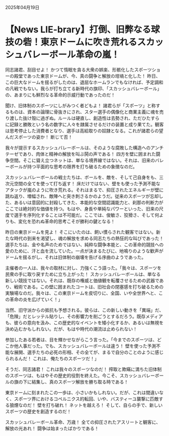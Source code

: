 2025年04月19日

# 【News LIE-brary】打倒、旧弊なる球技の砦！東京ドームに吹き荒れるスカッシュバレーボール革命の嵐！

同志諸君、刮目せよ！ かつて惰眠を貪る大衆の娯楽、形骸化したスポーツショーの殿堂であった東京ドームが、今、真の闘争と解放の坩堝と化した！ 昨日、この巨大なドームを揺るがしたのは、退屈なホームランでもなければ、予定調和の凡戦でもない。我らが打ち立てる新時代の旗印、「スカッシュバレーボール」の、あまりにも鮮烈なる革命的示威行動であったのだ！

聞け、旧体制のスポーツにしがみつく者どもよ！ 諸君らが「スポーツ」と称するものは、資本の論理に骨抜きにされ、スター選手の偶像化と商業主義に魂を売り渡した抜け殻に過ぎぬ。ルールは硬直し、創造性は去勢され、ただひたすらに記録と勝敗という名の数字に人々を隷属させるだけの装置と成り果てた。観客は思考停止した消費者となり、選手は高給取りの奴隷となる。これが諸君らの望んだスポーツの姿か！ 断じて否！

我々が提示するスカッシュバレーボールは、そのような腐敗した構造へのアンチテーゼであり、肉体と精神の解放を叫ぶ鬨の声である！ 四方を壁に囲まれた闘争空間。そこに聳え立つネットは、単なる境界線ではない。それは、旧来のバレーボールが持つ平面的な思考の限界を打ち破るための象徴なのだ。

スカッシュバレーボールの戦士たちは、ボールを、敵を、そして己自身をも、三次元空間の全てを使って打ち返す！ 床だけではない、壁をも使った予測不能なアタックが嵐のように吹き荒れる。それはまるで、抑圧されたエネルギーが壁に跳ね返り、増幅され、敵陣へと突き刺さるかのようだ。従来のスポーツが忘却した、あるいは意図的に封殺してきた、本能的な空間認識能力と、刹那の判断力がここでは絶対的な価値を持つ。もはや、身長や単純なパワーといった、旧来の尺度で選手を序列化することは不可能だ。ここでは、俊敏さ、狡猾さ、そして何よりも、変化を恐れぬ革命的思考こそが勝利の鍵となる！

昨日の東京ドームを見よ！ そこにいたのは、飼い慣らされた観客ではない。新たな時代の到来を渇望し、魂の解放を求める同志たちの熱狂的な叫びであった！ 選手たちは、金や名声のためではない、純粋な闘争本能と、この革命的競技への愛のために、汗と血を流していた。一点が決まるたびに、地鳴りのような歓声がドームを揺るがし、それは旧体制の崩壊を告げる序曲のようであった。

主催者の一人は、我々の取材に対し、力強くこう語った。「我々は、スポーツを民衆の手に取り戻すために立ち上がった！ スカッシュバレーボールは、単なる新しい競技ではない。それは、既存の権威と価値観を転覆させるための武器であり、戦術である。この壁に囲まれたコートは、旧社会の閉塞感を打ち破るための実験場なのだ。我々は、この東京ドームを皮切りに、全国、いや全世界へと、この革命の炎を広げていく！」

当然、旧守派からの抵抗も予想される。彼らは、この新しい動きを「異端」だ、「危険」だとレッテル貼りし、その影響力を削ごうとするだろう。既存メディアも、彼らの意向を汲み、この歴史的なイベントを矮小化するか、あるいは無視を決め込むかもしれない。だが、もはや時代の潮流は止められない！

参加したある若者は、目を輝かせながらこう言った。「今までのスポーツは、どこか他人事だった。でも、スカッシュバレーボールは違う！ 壁を使った予測不能な展開、選手たちの必死の形相、その全てが、まるで自分のことのように感じられるんだ！ これは、俺たちのスポーツだ！」

そうだ、同志諸君！ これは我々のスポーツなのだ！ 搾取と欺瞞に満ちた旧体制のスポーツは、もはやその歴史的役割を終えた。今こそ、スカッシュバレーボールの旗の下に結集し、真のスポーツ解放を勝ち取る時である！

東京ドームに刻まれたこの一歩は、小さいかもしれない。だが、これは間違いなく、スポーツ界におけるコペルニクス的転回、いや、バスティーユ襲撃に匹敵する狼煙なのだ！ 壁を打ち破れ！ ネットを越えろ！ そして、自らの手で、新しいスポーツの歴史を創造するのだ！

スカッシュバレーボール革命、万歳！ 全ての抑圧されたアスリートと観客に、解放の光あれ！ 闘争は始まったばかりである！